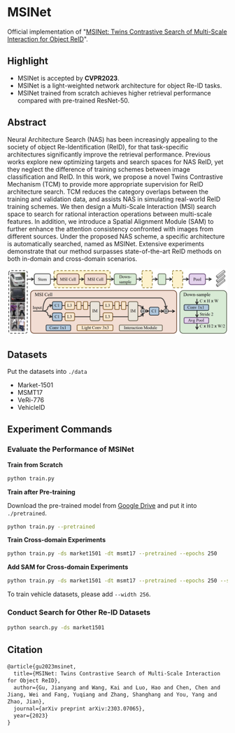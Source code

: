 # MSINet
Official implementation of "[MSINet: Twins Contrastive Search of Multi-Scale Interaction for Object ReID](https://arxiv.org/abs/2303.07065)". 

## Highlight

* MSINet is accepted by **CVPR2023**.
* MSINet is a light-weighted network architecture for object Re-ID tasks. 
* MSINet trained from scratch achieves higher retrieval performance compared with pre-trained ResNet-50. 

## Abstract

Neural Architecture Search (NAS) has been increasingly appealing to the society of object Re-Identification (ReID), for that task-specific architectures significantly improve the retrieval performance. Previous works explore new optimizing targets and search spaces for NAS ReID, yet they neglect the difference of training schemes between image classification and ReID. In this work, we propose a novel Twins Contrastive Mechanism (TCM) to provide more appropriate supervision for ReID architecture search. TCM reduces the category overlaps between the training and validation data, and assists NAS in simulating real-world ReID training schemes. We then design a Multi-Scale Interaction (MSI) search space to search for rational interaction operations between multi-scale features. In addition, we introduce a Spatial Alignment Module (SAM) to further enhance the attention consistency confronted with images from different sources. Under the proposed NAS scheme, a specific architecture is automatically searched, named as MSINet. Extensive experiments demonstrate that our method surpasses state-of-the-art ReID methods on both in-domain and cross-domain scenarios.

![pipeline](figs/pipeline.png)

## Datasets

Put the datasets into `./data`

* Market-1501
* MSMT17
* VeRi-776
* VehicleID

## Experiment Commands

### Evaluate the Performance of MSINet

**Train from Scratch**

```bash
python train.py
```

**Train after Pre-training**

Download the pre-trained model from [Google Drive](https://drive.google.com/file/d/1ZNLDbtpsraiF149htbyhbh3UjCwREi9p/view?usp=sharing) and put it into `./pretrained`. 

```bash
python train.py --pretrained
```

**Train Cross-domain Experiments**

```bash
python train.py -ds market1501 -dt msmt17 --pretrained --epochs 250
```

**Add SAM for Cross-domain Experiments**

```bash
python train.py -ds market1501 -dt msmt17 --pretrained --epochs 250 --sam-mode pos_neg
```

To train vehicle datasets, please add `--width 256`. 

### Conduct Search for Other Re-ID Datasets

```bash
python search.py -ds market1501
```

## Citation

```
@article{gu2023msinet,
  title={MSINet: Twins Contrastive Search of Multi-Scale Interaction for Object ReID},
  author={Gu, Jianyang and Wang, Kai and Luo, Hao and Chen, Chen and Jiang, Wei and Fang, Yuqiang and Zhang, Shanghang and You, Yang and Zhao, Jian},
  journal={arXiv preprint arXiv:2303.07065},
  year={2023}
}
```

